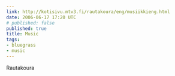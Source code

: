 ```yaml
---
link: http://kotisivu.mtv3.fi/rautakoura/eng/musiikkieng.html
date: 2006-06-17 17:20 UTC
# published: false
published: true
title: Music
tags:
- bluegrass
- music
---
```


Rautakoura
